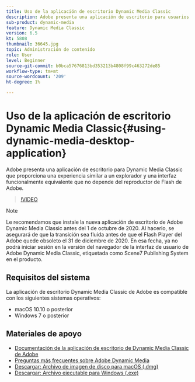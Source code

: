 ```yaml
---
title: Uso de la aplicación de escritorio Dynamic Media Classic
description: Adobe presenta una aplicación de escritorio para usuarios de Dynamic Media Classic que ya no dependen de la tecnología de Flash de Adobe en el navegador.
sub-product: dynamic-media
feature: Dynamic Media Classic
version: 6.5
kt: 5808
thumbnail: 36645.jpg
topic: Administración de contenido
role: User
level: Beginner
source-git-commit: b0bca57676813bd353213b4808f99c463272de85
workflow-type: tm+mt
source-wordcount: '209'
ht-degree: 1%

---
```



# Uso de la aplicación de escritorio Dynamic Media Classic{#using-dynamic-media-desktop-application}

Adobe presenta una aplicación de escritorio para Dynamic Media Classic que proporciona una experiencia similar a un explorador y una interfaz funcionalmente equivalente que no depende del reproductor de Flash de Adobe.

>[!VIDEO](https://video.tv.adobe.com/v/36645/?quality=12)

>[!NOTE]
>
> Le recomendamos que instale la nueva aplicación de escritorio de Adobe Dynamic Media Classic antes del 1 de octubre de 2020. Al hacerlo, se asegurará de que la transición sea fluida antes de que el Flash Player del Adobe quede obsoleto el 31 de diciembre de 2020. En esa fecha, ya no podrá iniciar sesión en la versión del navegador de la interfaz de usuario de Adobe Dynamic Media Classic, etiquetada como Scene7 Publishing System en el producto.

## Requisitos del sistema

La aplicación de escritorio Dynamic Media Classic de Adobe es compatible con los siguientes sistemas operativos:

* macOS 10.10 o posterior
* Windows 7 o posterior

## Materiales de apoyo

* [Documentación de la aplicación de escritorio de Dynamic Media Classic de Adobe](https://docs.adobe.com/content/help/en/dynamic-media-classic/using/intro/dynamic-media-classic-desktop-app.html)
* [Preguntas más frecuentes sobre Adobe Dynamic Media](https://docs.adobe.com/content/help/en/dynamic-media-classic/using/new-ui-2020.html)
* [Descargar: Archivo de imagen de disco para macOS (.dmg)](http://download.macromedia.com/dynamic-media-classic/20.20.1/adobe-dynamic-media-classic-20.20.1.dmg)
* [Descargar: Archivo ejecutable para Windows (.exe)](http://download.macromedia.com/dynamic-media-classic/20.20.1/adobe-dynamic-media-classic-20.20.1.exe)
